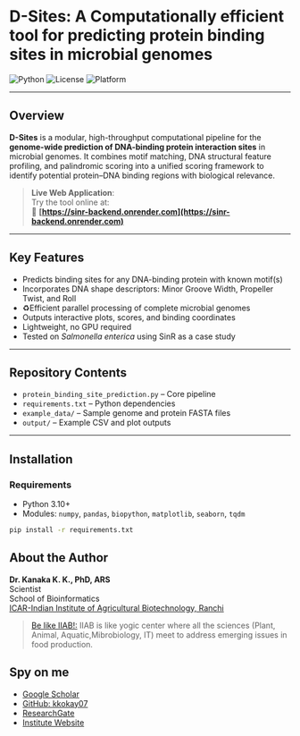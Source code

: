 # D-Sites: A Computationally efficient tool for predicting protein binding sites in microbial genomes

![Python](https://img.shields.io/badge/Python-3.12-blue)
![License](https://img.shields.io/badge/license-MIT-green)
![Platform](https://img.shields.io/badge/platform-Linux--Windows--Unix-lightgrey)

---

## Overview

**D-Sites** is a modular, high-throughput computational pipeline for the **genome-wide prediction of DNA-binding protein interaction sites** in microbial genomes. It combines motif matching, DNA structural feature profiling, and palindromic scoring into a unified scoring framework to identify potential protein–DNA binding regions with biological relevance.

>  **Live Web Application**:  
> Try the tool online at:  
> 🔗 **[https://sinr-backend.onrender.com](https://sinr-backend.onrender.com)**

---

##  Key Features

- Predicts binding sites for any DNA-binding protein with known motif(s)
- Incorporates DNA shape descriptors: Minor Groove Width, Propeller Twist, and Roll
- ♻Efficient parallel processing of complete microbial genomes
- Outputs interactive plots, scores, and binding coordinates
- Lightweight, no GPU required
- Tested on *Salmonella enterica* using SinR as a case study

---

## Repository Contents

- `protein_binding_site_prediction.py` – Core pipeline
- `requirements.txt` – Python dependencies
- `example_data/` – Sample genome and protein FASTA files
- `output/` – Example CSV and plot outputs

---

## Installation

### Requirements

- Python 3.10+
- Modules: `numpy`, `pandas`, `biopython`, `matplotlib`, `seaborn`, `tqdm`

```bash
pip install -r requirements.txt
```
## About the Author

**Dr. Kanaka K. K., PhD, ARS**  
Scientist  
School of Bioinformatics  
[ICAR-Indian Institute of Agricultural Biotechnology, Ranchi](https://iiab.icar.gov.in/)
> [Be like IIAB!:](https://www.researchgate.net/publication/379512649_ICAR-IIAB_Annual_Report-_2023) IIAB is like yogic center where all the sciences (Plant, Animal, Aquatic,Mibrobiology, IT) meet to address emerging issues in food production.

## Spy on me
- [Google Scholar](https://scholar.google.com/citations?hl=en&user=0dQ7Sf8AAAAJ&view_op=list_works&sortby=pubdate)
- [GitHub: kkokay07](https://github.com/kkokay07)
- [ResearchGate](https://www.researchgate.net/profile/Kanaka-K-K/research)
- [Institute Website](https://iiab.icar.gov.in/staff/dr-kanaka-k-k/)
